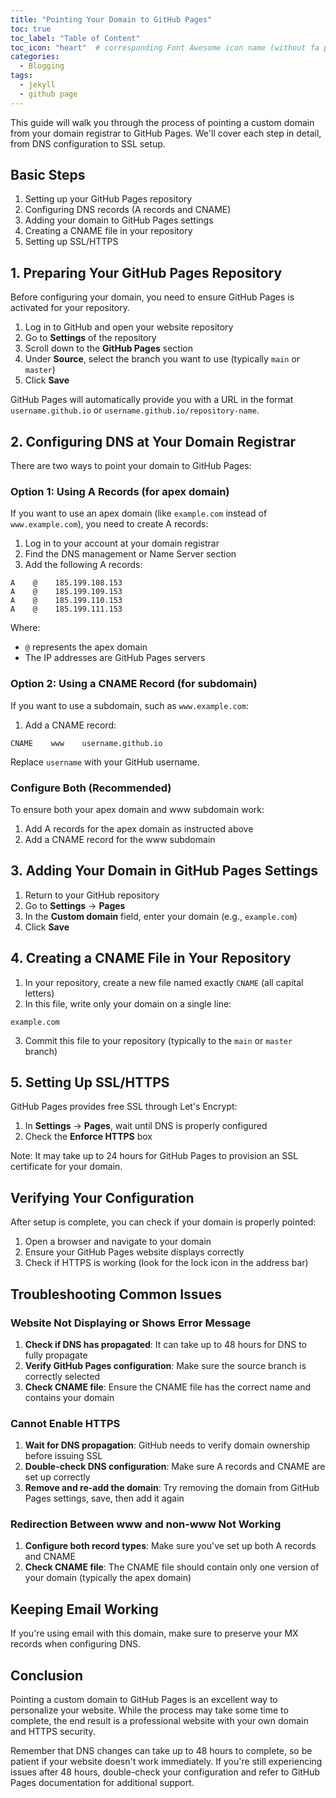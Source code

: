 ```yaml
---
title: "Pointing Your Domain to GitHub Pages"
toc: true
toc_label: "Table of Content"
toc_icon: "heart"  # corresponding Font Awesome icon name (without fa prefix)
categories:
  - Blogging
tags:
  - jekyll
  - github page
---
```


This guide will walk you through the process of pointing a custom domain from your domain registrar to GitHub Pages. We'll cover each step in detail, from DNS configuration to SSL setup.

## Basic Steps

1. Setting up your GitHub Pages repository
2. Configuring DNS records (A records and CNAME)
3. Adding your domain to GitHub Pages settings
4. Creating a CNAME file in your repository
5. Setting up SSL/HTTPS

## 1. Preparing Your GitHub Pages Repository

Before configuring your domain, you need to ensure GitHub Pages is activated for your repository.

1. Log in to GitHub and open your website repository
2. Go to **Settings** of the repository
3. Scroll down to the **GitHub Pages** section
4. Under **Source**, select the branch you want to use (typically `main` or `master`)
5. Click **Save**

GitHub Pages will automatically provide you with a URL in the format `username.github.io` or `username.github.io/repository-name`.

## 2. Configuring DNS at Your Domain Registrar

There are two ways to point your domain to GitHub Pages:

### Option 1: Using A Records (for apex domain)

If you want to use an apex domain (like `example.com` instead of `www.example.com`), you need to create A records:

1. Log in to your account at your domain registrar
2. Find the DNS management or Name Server section
3. Add the following A records:

```
A    @    185.199.108.153
A    @    185.199.109.153
A    @    185.199.110.153
A    @    185.199.111.153
```

Where:
- `@` represents the apex domain
- The IP addresses are GitHub Pages servers

### Option 2: Using a CNAME Record (for subdomain)

If you want to use a subdomain, such as `www.example.com`:

1. Add a CNAME record:

```
CNAME    www    username.github.io
```

Replace `username` with your GitHub username.

### Configure Both (Recommended)

To ensure both your apex domain and www subdomain work:

1. Add A records for the apex domain as instructed above
2. Add a CNAME record for the www subdomain

## 3. Adding Your Domain in GitHub Pages Settings

1. Return to your GitHub repository
2. Go to **Settings** → **Pages**
3. In the **Custom domain** field, enter your domain (e.g., `example.com`)
4. Click **Save**

## 4. Creating a CNAME File in Your Repository

1. In your repository, create a new file named exactly `CNAME` (all capital letters)
2. In this file, write only your domain on a single line:

```
example.com
```

3. Commit this file to your repository (typically to the `main` or `master` branch)

## 5. Setting Up SSL/HTTPS

GitHub Pages provides free SSL through Let's Encrypt:

1. In **Settings** → **Pages**, wait until DNS is properly configured
2. Check the **Enforce HTTPS** box

Note: It may take up to 24 hours for GitHub Pages to provision an SSL certificate for your domain.

## Verifying Your Configuration

After setup is complete, you can check if your domain is properly pointed:

1. Open a browser and navigate to your domain
2. Ensure your GitHub Pages website displays correctly
3. Check if HTTPS is working (look for the lock icon in the address bar)

## Troubleshooting Common Issues

### Website Not Displaying or Shows Error Message

1. **Check if DNS has propagated**: It can take up to 48 hours for DNS to fully propagate
2. **Verify GitHub Pages configuration**: Make sure the source branch is correctly selected
3. **Check CNAME file**: Ensure the CNAME file has the correct name and contains your domain

### Cannot Enable HTTPS

1. **Wait for DNS propagation**: GitHub needs to verify domain ownership before issuing SSL
2. **Double-check DNS configuration**: Make sure A records and CNAME are set up correctly
3. **Remove and re-add the domain**: Try removing the domain from GitHub Pages settings, save, then add it again

### Redirection Between www and non-www Not Working

1. **Configure both record types**: Make sure you've set up both A records and CNAME
2. **Check CNAME file**: The CNAME file should contain only one version of your domain (typically the apex domain)

## Keeping Email Working

If you're using email with this domain, make sure to preserve your MX records when configuring DNS.

## Conclusion

Pointing a custom domain to GitHub Pages is an excellent way to personalize your website. While the process may take some time to complete, the end result is a professional website with your own domain and HTTPS security.

Remember that DNS changes can take up to 48 hours to complete, so be patient if your website doesn't work immediately. If you're still experiencing issues after 48 hours, double-check your configuration and refer to GitHub Pages documentation for additional support.